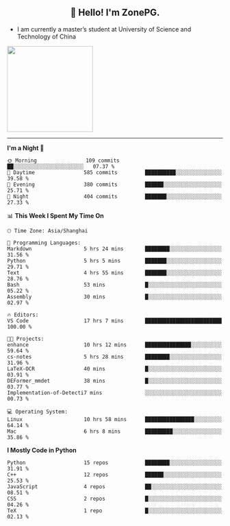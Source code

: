 <h2 align="center">👋 Hello! I'm ZonePG.</h2>

- I am currently a master’s student at University of Science and Technology of China

<img height=200 align="center" src="https://github-readme-stats.vercel.app/api?username=zonepg" />

-------

<!--START_SECTION:waka-->
**I'm a Night 🦉** 

```text
🌞 Morning                109 commits         ██░░░░░░░░░░░░░░░░░░░░░░░   07.37 % 
🌆 Daytime                585 commits         ██████████░░░░░░░░░░░░░░░   39.58 % 
🌃 Evening                380 commits         ██████░░░░░░░░░░░░░░░░░░░   25.71 % 
🌙 Night                  404 commits         ███████░░░░░░░░░░░░░░░░░░   27.33 % 
```


📊 **This Week I Spent My Time On** 

```text
🕑︎ Time Zone: Asia/Shanghai

💬 Programming Languages: 
Markdown                 5 hrs 24 mins       ████████░░░░░░░░░░░░░░░░░   31.56 % 
Python                   5 hrs 5 mins        ███████░░░░░░░░░░░░░░░░░░   29.71 % 
Text                     4 hrs 55 mins       ███████░░░░░░░░░░░░░░░░░░   28.76 % 
Bash                     53 mins             █░░░░░░░░░░░░░░░░░░░░░░░░   05.22 % 
Assembly                 30 mins             █░░░░░░░░░░░░░░░░░░░░░░░░   02.97 % 

🔥 Editors: 
VS Code                  17 hrs 7 mins       █████████████████████████   100.00 % 

🐱‍💻 Projects: 
enhance                  10 hrs 12 mins      ███████████████░░░░░░░░░░   59.64 % 
cs-notes                 5 hrs 28 mins       ████████░░░░░░░░░░░░░░░░░   31.96 % 
LaTeX-OCR                40 mins             █░░░░░░░░░░░░░░░░░░░░░░░░   03.91 % 
DEFormer_mmdet           38 mins             █░░░░░░░░░░░░░░░░░░░░░░░░   03.77 % 
Implementation-of-Detecti7 mins              ░░░░░░░░░░░░░░░░░░░░░░░░░   00.73 % 

💻 Operating System: 
Linux                    10 hrs 58 mins      ████████████████░░░░░░░░░   64.14 % 
Mac                      6 hrs 8 mins        █████████░░░░░░░░░░░░░░░░   35.86 % 
```

**I Mostly Code in Python** 

```text
Python                   15 repos            ████████░░░░░░░░░░░░░░░░░   31.91 % 
C++                      12 repos            ██████░░░░░░░░░░░░░░░░░░░   25.53 % 
JavaScript               4 repos             ██░░░░░░░░░░░░░░░░░░░░░░░   08.51 % 
CSS                      2 repos             █░░░░░░░░░░░░░░░░░░░░░░░░   04.26 % 
TeX                      1 repo              █░░░░░░░░░░░░░░░░░░░░░░░░   02.13 % 
```




<!--END_SECTION:waka-->
